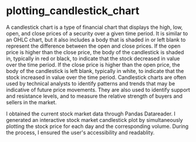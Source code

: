 # plotting_candlestick_chart

A candlestick chart is a type of financial chart that displays the high, low, open, and close prices of a security over a given time period. It is similar to an OHLC chart, but it also includes a body that is shaded in or left blank to represent the difference between the open and close prices. If the open price is higher than the close price, the body of the candlestick is shaded in, typically in red or black, to indicate that the stock decreased in value over the time period. If the close price is higher than the open price, the body of the candlestick is left blank, typically in white, to indicate that the stock increased in value over the time period. Candlestick charts are often used by technical analysts to identify patterns and trends that may be indicative of future price movements. They are also used to identify support and resistance levels, and to measure the relative strength of buyers and sellers in the market.

I obtained the current stock market data through Pandas Datareader. I generated an interactive stock market candlestick plot by simultaneously plotting the stock price for each day and the corresponding volume. During the process, I ensured the user's accessibility and readablity.
